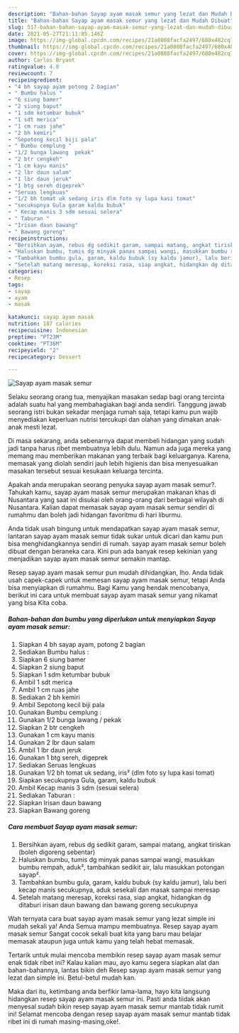 ```yaml
---
description: "Bahan-bahan Sayap ayam masak semur yang lezat dan Mudah Dibuat"
title: "Bahan-bahan Sayap ayam masak semur yang lezat dan Mudah Dibuat"
slug: 517-bahan-bahan-sayap-ayam-masak-semur-yang-lezat-dan-mudah-dibuat
date: 2021-05-27T21:11:05.146Z
image: https://img-global.cpcdn.com/recipes/21a0808facfa2497/680x482cq70/sayap-ayam-masak-semur-foto-resep-utama.jpg
thumbnail: https://img-global.cpcdn.com/recipes/21a0808facfa2497/680x482cq70/sayap-ayam-masak-semur-foto-resep-utama.jpg
cover: https://img-global.cpcdn.com/recipes/21a0808facfa2497/680x482cq70/sayap-ayam-masak-semur-foto-resep-utama.jpg
author: Carlos Bryant
ratingvalue: 4.8
reviewcount: 7
recipeingredient:
- "4 bh sayap ayam potong 2 bagian"
- " Bumbu halus "
- "6 siung bamer"
- "2 siung baput"
- "1 sdm ketumbar bubuk"
- "1 sdt merica"
- "1 cm ruas jahe"
- "2 bh kemiri"
- "Sepotong kecil biji pala"
- " Bumbu cemplung "
- "1/2 bunga lawang  pekak"
- "2 btr cengkeh"
- "1 cm kayu manis"
- "2 lbr daun salam"
- "1 lbr daun jeruk"
- "1 btg sereh digeprek"
- "Seruas lengkuas"
- "1/2 bh tomat uk sedang iris dlm foto sy lupa kasi tomat"
- "secukupnya Gula garam kaldu bubuk"
- " Kecap manis 3 sdm sesuai selera"
- " Taburan "
- "Irisan daun bawang"
- " Bawang goreng"
recipeinstructions:
- "Bersihkan ayam, rebus dg sedikit garam, sampai matang, angkat tiriskan (boleh digoreng sebentar)"
- "Haluskan bumbu, tumis dg minyak panas sampai wangi, masukkan bumbu rempah, aduk², tambahkan sedikit air, lalu masukkan potongan sayap²."
- "Tambahkan bumbu gula, garam, kaldu bubuk (sy kaldu jamur), lalu beri kecap manis secukupnya, aduk sesekali dan masak sampai meresap"
- "Setelah matang meresap, koreksi rasa, siap angkat, hidangkan dg ditaburi irisan daun bawang dan bawang goreng secukupnya"
categories:
- Resep
tags:
- sayap
- ayam
- masak

katakunci: sayap ayam masak 
nutrition: 187 calories
recipecuisine: Indonesian
preptime: "PT23M"
cooktime: "PT36M"
recipeyield: "2"
recipecategory: Dessert

---
```



![Sayap ayam masak semur](https://img-global.cpcdn.com/recipes/21a0808facfa2497/680x482cq70/sayap-ayam-masak-semur-foto-resep-utama.jpg)

Selaku seorang orang tua, menyajikan masakan sedap bagi orang tercinta adalah suatu hal yang membahagiakan bagi anda sendiri. Tanggung jawab seorang istri bukan sekadar menjaga rumah saja, tetapi kamu pun wajib menyediakan keperluan nutrisi tercukupi dan olahan yang dimakan anak-anak mesti lezat.

Di masa  sekarang, anda sebenarnya dapat membeli hidangan yang sudah jadi tanpa harus ribet membuatnya lebih dulu. Namun ada juga mereka yang memang mau memberikan makanan yang terbaik bagi keluarganya. Karena, memasak yang diolah sendiri jauh lebih higienis dan bisa menyesuaikan masakan tersebut sesuai kesukaan keluarga tercinta. 



Apakah anda merupakan seorang penyuka sayap ayam masak semur?. Tahukah kamu, sayap ayam masak semur merupakan makanan khas di Nusantara yang saat ini disukai oleh orang-orang dari berbagai wilayah di Nusantara. Kalian dapat memasak sayap ayam masak semur sendiri di rumahmu dan boleh jadi hidangan favoritmu di hari liburmu.

Anda tidak usah bingung untuk mendapatkan sayap ayam masak semur, lantaran sayap ayam masak semur tidak sukar untuk dicari dan kamu pun bisa menghidangkannya sendiri di rumah. sayap ayam masak semur boleh dibuat dengan beraneka cara. Kini pun ada banyak resep kekinian yang menjadikan sayap ayam masak semur semakin mantap.

Resep sayap ayam masak semur pun mudah dihidangkan, lho. Anda tidak usah capek-capek untuk memesan sayap ayam masak semur, tetapi Anda bisa menyiapkan di rumahmu. Bagi Kamu yang hendak mencobanya, berikut ini cara untuk membuat sayap ayam masak semur yang nikamat yang bisa Kita coba.

<!--inarticleads1-->

##### Bahan-bahan dan bumbu yang diperlukan untuk menyiapkan Sayap ayam masak semur:

1. Siapkan 4 bh sayap ayam, potong 2 bagian
1. Sediakan  Bumbu halus :
1. Siapkan 6 siung bamer
1. Siapkan 2 siung baput
1. Siapkan 1 sdm ketumbar bubuk
1. Ambil 1 sdt merica
1. Ambil 1 cm ruas jahe
1. Sediakan 2 bh kemiri
1. Ambil Sepotong kecil biji pala
1. Gunakan  Bumbu cemplung :
1. Gunakan 1/2 bunga lawang / pekak
1. Siapkan 2 btr cengkeh
1. Gunakan 1 cm kayu manis
1. Gunakan 2 lbr daun salam
1. Ambil 1 lbr daun jeruk
1. Gunakan 1 btg sereh, digeprek
1. Sediakan Seruas lengkuas
1. Gunakan 1/2 bh tomat uk sedang, iris² (dlm foto sy lupa kasi tomat)
1. Siapkan secukupnya Gula, garam, kaldu bubuk
1. Ambil  Kecap manis 3 sdm (sesuai selera)
1. Sediakan  Taburan :
1. Siapkan Irisan daun bawang
1. Siapkan  Bawang goreng




<!--inarticleads2-->

##### Cara membuat Sayap ayam masak semur:

1. Bersihkan ayam, rebus dg sedikit garam, sampai matang, angkat tiriskan (boleh digoreng sebentar)
1. Haluskan bumbu, tumis dg minyak panas sampai wangi, masukkan bumbu rempah, aduk², tambahkan sedikit air, lalu masukkan potongan sayap².
1. Tambahkan bumbu gula, garam, kaldu bubuk (sy kaldu jamur), lalu beri kecap manis secukupnya, aduk sesekali dan masak sampai meresap
1. Setelah matang meresap, koreksi rasa, siap angkat, hidangkan dg ditaburi irisan daun bawang dan bawang goreng secukupnya




Wah ternyata cara buat sayap ayam masak semur yang lezat simple ini mudah sekali ya! Anda Semua mampu membuatnya. Resep sayap ayam masak semur Sangat cocok sekali buat kita yang baru mau belajar memasak ataupun juga untuk kamu yang telah hebat memasak.

Tertarik untuk mulai mencoba membikin resep sayap ayam masak semur enak tidak ribet ini? Kalau kalian mau, ayo kamu segera siapkan alat dan bahan-bahannya, lantas bikin deh Resep sayap ayam masak semur yang lezat dan simple ini. Betul-betul mudah kan. 

Maka dari itu, ketimbang anda berfikir lama-lama, hayo kita langsung hidangkan resep sayap ayam masak semur ini. Pasti anda tiidak akan menyesal sudah bikin resep sayap ayam masak semur mantab tidak rumit ini! Selamat mencoba dengan resep sayap ayam masak semur mantab tidak ribet ini di rumah masing-masing,oke!.

